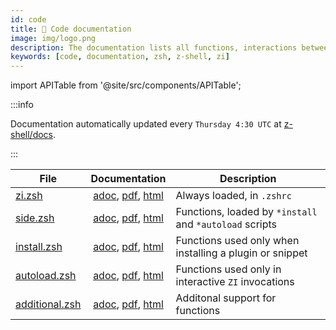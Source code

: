 ```yaml
---
id: code
title: 🔖 Code documentation
image: img/logo.png
description: The documentation lists all functions, interactions between them, their comments, and features used
keywords: [code, documentation, zsh, z-shell, zi]
---
```


import APITable from '@site/src/components/APITable';

:::info

Documentation automatically updated every `Thursday 4:30 UTC` at [z-shell/docs](https://github.com/z-shell/docs).

:::

<APITable>

| File                             |                              Documentation                              | Description                                             |
| -------------------------------- | :---------------------------------------------------------------------: | ------------------------------------------------------- |
| [zi.zsh][zi.zsh]                 |             [adoc][zi.adoc], [pdf][zi.pdf], [html][zi.html]             | Always loaded, in `.zshrc`                              |
| [side.zsh][side.zsh]             |       [adoc][side.adoc], [pdf][install.pdf], [html][install.html]       | Functions, loaded by `*install` and `*autoload` scripts |
| [install.zsh][install.zsh]       |     [adoc][install.adoc], [pdf][install.pdf], [html][install.html]      | Functions used only when installing a plugin or snippet |
| [autoload.zsh][autoload.zsh]     |    [adoc][autoload.pdf], [pdf][autoload.pdf], [html][autoload.html]     | Functions used only in interactive `ZI` invocations     |
| [additional.zsh][additional.zsh] | [adoc][additional.adoc], [pdf][additional.pdf], [html][additional.html] | Additonal support for functions                         |

</APITable>

[zi.zsh]: https://github.com/z-shell/zi/blob/main/zi.zsh
[zi.adoc]: https://github.com/z-shell/docs/blob/main/code/zsdoc/asciidoc/zi.zsh.adoc
[zi.pdf]: https://github.com/z-shell/docs/blob/main/code/zsdoc/pdf/zi.zsh.pdf
[zi.html]: https://z-shell.github.io/docs/zi.zsh.html
[side.zsh]: https://github.com/z-shell/zi/blob/main/lib/zsh/side.zsh
[side.adoc]: https://github.com/z-shell/docs/blob/main/code/zsdoc/asciidoc/side.zsh.adoc
[side.pdf]: https://github.com/z-shell/docs/blob/main/code/zsdoc/pdf/side.zsh.pdf
[side.html]: https://z-shell.github.io/docs/side.zsh.html
[install.zsh]: https://github.com/z-shell/zi/blob/main/lib/zsh/install.zsh
[install.adoc]: https://github.com/z-shell/docs/blob/main/code/zsdoc/asciidoc/install.zsh.adoc
[install.pdf]: https://github.com/z-shell/docs/blob/main/code/zsdoc/pdf/install.zsh.pdf
[install.html]: https://z-shell.github.io/docs/install.zsh.html
[autoload.zsh]: https://github.com/z-shell/zi/blob/main/lib/zsh/autoload.zsh
[autoload.adoc]: https://github.com/z-shell/docs/blob/main/code/zsdoc/asciidoc/autoload.zsh.adoc
[autoload.pdf]: https://github.com/z-shell/docs/blob/main/code/zsdoc/pdf/autoload.zsh.pdf
[autoload.html]: https://z-shell.github.io/docs/autoload.zsh.html
[additional.zsh]: https://github.com/z-shell/zi/blob/main/lib/zsh/additional.zsh
[additional.adoc]: https://github.com/z-shell/docs/blob/main/code/zsdoc/asciidoc/additional.zsh.adoc
[additional.pdf]: https://github.com/z-shell/docs/blob/main/code/zsdoc/pdf/additional.zsh.pdf
[additional.html]: https://z-shell.github.io/docs/additional.zsh.html
